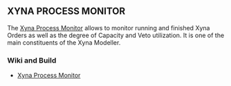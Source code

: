 ## XYNA PROCESS MONITOR

The [Xyna Process Monitor](https://github.com/Xyna-Factory/xyna-process-monitor/wiki) allows to monitor running and finished Xyna Orders as well as the degree of Capacity and Veto utilization. It is one of the main constituents of the Xyna Modeller.

### Wiki and Build
* [Xyna Process Monitor](https://github.com/Xyna-Factory/xyna-process-monitor/wiki)
